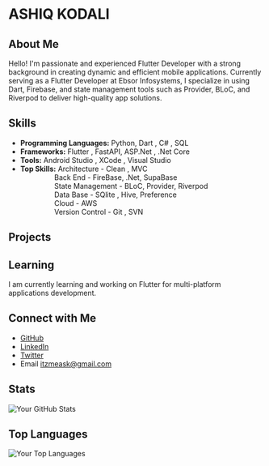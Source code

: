 # ASHIQ KODALI

## About Me

Hello! I'm passionate and experienced Flutter Developer with a strong background in creating dynamic and efficient mobile applications. Currently serving as a Flutter Developer at Ebsor Infosystems, I specialize in using Dart, Firebase, and state management tools such as Provider, BLoC, and Riverpod to deliver high-quality app solutions.

## Skills

- **Programming Languages:** Python, Dart , C# , SQL
- **Frameworks:** Flutter , FastAPI, ASP.Net , .Net Core 
- **Tools:** Android Studio , XCode , Visual Studio
- **Top Skills:** Architecture - Clean , MVC <br />
&nbsp;&nbsp;&nbsp;&nbsp;&nbsp;&nbsp;&nbsp;&nbsp;&nbsp;&nbsp;&nbsp;&nbsp;&nbsp;&nbsp;&nbsp;&nbsp; Back End - FireBase, .Net, SupaBase <br />
&nbsp;&nbsp;&nbsp;&nbsp;&nbsp;&nbsp;&nbsp;&nbsp;&nbsp;&nbsp;&nbsp;&nbsp;&nbsp;&nbsp;&nbsp;&nbsp; State Management - BLoC, Provider, Riverpod <br />
&nbsp;&nbsp;&nbsp;&nbsp;&nbsp;&nbsp;&nbsp;&nbsp;&nbsp;&nbsp;&nbsp;&nbsp;&nbsp;&nbsp;&nbsp;&nbsp; Data Base - SQlite , Hive, Preference <br />
&nbsp;&nbsp;&nbsp;&nbsp;&nbsp;&nbsp;&nbsp;&nbsp;&nbsp;&nbsp;&nbsp;&nbsp;&nbsp;&nbsp;&nbsp;&nbsp; Cloud - AWS  <br />
&nbsp;&nbsp;&nbsp;&nbsp;&nbsp;&nbsp;&nbsp;&nbsp;&nbsp;&nbsp;&nbsp;&nbsp;&nbsp;&nbsp;&nbsp;&nbsp; Version Control - Git , SVN  <br />
  
## Projects

## Learning

I am currently learning and working on Flutter for multi-platform applications development.

## Connect with Me

- [GitHub](https://github.com/ashiq-kodali)
- [LinkedIn](https://www.linkedin.com/in/ashiq-kodali/)
- [Twitter](https://twitter.com/ashiq_kodali)
- Email  itzmeask@gmail.com

## Stats

![Your GitHub Stats](https://github-readme-stats.vercel.app/api?username=ashiq-kodali&show_icons=true&hide=contribs,prs&count_private=true&theme=radical)

## Top Languages

![Your Top Languages](https://github-readme-stats.vercel.app/api/top-langs/?username=ashiq-kodali&layout=compact&theme=radical)






